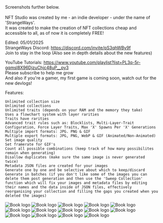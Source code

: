 Screenshots further below.
\
\
NFT Studio was created by me - an indie developer - under the name of 'StrangeWays'.
\
It was created to make the creation of NFT collections cheap and accessible to all, as of now it is completely FREE!

Edited: 05/01/2025
\
StrangeWays Discord:
https://discord.com/invite/pS3qhWBy9f
\
Join to stay in the loop (Also see in depth details about the new features)

YouTube Tutorials:
https://www.youtube.com/playlist?list=PL3q-5r-gqmsI8X96DjzuChjc48uP__py3
\
Please subscribe to help me grow
\
And also if you're a gamer, my first game is coming soon, watch out for the new devlogs!

Features:
```
Unlimited collection size
Unlimited collections
Unlimited traits (depends on your RAM and the memory they take)
Uses a flowchart system with layer rarities
Traits have rarities
Advanced trait rules such as: Blocklists, Multi-Layer-Trait Configuration, Force Layer Traits, Max 'X' Spawns Per 'X' Generations
Multiple import formats: JPG. PNG & GIF
Multiple export formats: JPG, PNG, WebP & GIF (Animated/Non-Animated)
Set image quality
Set framerate for GIF's
Count all possible combinations (keep track of how many possibilites remain when generating)
Disallow duplicates (make sure the same image is never generated twice)
Metadata JSON files are created for your images
Generate one by one and be selective about which to keep/discard
Generate in batches (if you don't like some of the images you can delete them post generation and then use the 'Sweep Collection' function which will fix your images and metadata files by editing their names and the data inside of JSON files, effectively reorganising your collection and filling the gaps you created when you deleted the images)
```

![Book logo](/docs/assets/images/Screenshot-1.png)
![Book logo](/docs/assets/images/Screenshot-2.png)
![Book logo](/docs/assets/images/Screenshot-3.png)
![Book logo](/docs/assets/images/Screenshot-4.png)
![Book logo](/docs/assets/images/Screenshot-5.png)
![Book logo](/docs/assets/images/Screenshot-6.png)
![Book logo](/docs/assets/images/Screenshot-7.png)
![Book logo](/docs/assets/images/Screenshot-8.png)
![Book logo](/docs/assets/images/Screenshot-9.png)
![Book logo](/docs/assets/images/Screenshot-10.png)
![Book logo](/docs/assets/images/Screenshot.11.png)
![Book logo](/docs/assets/images/Screenshot-12.png)
![Book logo](/docs/assets/images/Screenshot-13.png)
![Book logo](/docs/assets/images/Screenshot-14.png)
